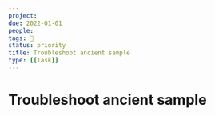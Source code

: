 ```yaml
---
project:
due: 2022-01-01
people:
tags: 🧨
status: priority
title: Troubleshoot ancient sample
type: [[Task]]
---
```


# Troubleshoot ancient sample